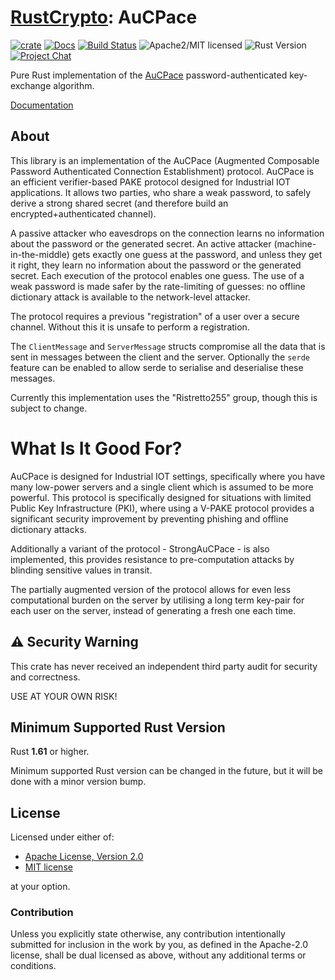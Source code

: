 # [RustCrypto]: AuCPace

[![crate][crate-image]][crate-link]
[![Docs][docs-image]][docs-link]
[![Build Status][build-image]][build-link]
![Apache2/MIT licensed][license-image]
![Rust Version][rustc-image]
[![Project Chat][chat-image]][chat-link]

Pure Rust implementation of the [AuCPace] password-authenticated key-exchange algorithm.

[Documentation][docs-link]

## About

This library is an implementation of the AuCPace (Augmented Composable Password Authenticated Connection Establishment)
protocol. AuCPace is an efficient verifier-based PAKE protocol designed for Industrial IOT applications.
It allows two parties, who share a weak password, to safely derive a strong shared secret (and therefore build 
an encrypted+authenticated channel).

A passive attacker who eavesdrops on the connection learns no information
about the password or the generated secret. An active attacker
(machine-in-the-middle) gets exactly one guess at the password, and unless they
get it right, they learn no information about the password or the generated
secret. Each execution of the protocol enables one guess. The use of a weak
password is made safer by the rate-limiting of guesses: no offline
dictionary attack is available to the network-level attacker.

The protocol requires a previous "registration" of a user over a secure channel.
Without this it is unsafe to perform a registration.

The `ClientMessage` and `ServerMessage` structs compromise all the data that is sent in messages between the
client and the server. Optionally the `serde` feature can be enabled to allow serde to serialise and deserialise
these messages.

Currently this implementation uses the "Ristretto255" group, though this is subject to change.

# What Is It Good For?
AuCPace is designed for Industrial IOT settings, specifically where you have many low-power servers and a single
client which is assumed to be more powerful. This protocol is specifically designed for situations with limited
Public Key Infrastructure (PKI), where using a V-PAKE protocol provides a significant security improvement by
preventing phishing and offline dictionary attacks.

Additionally a variant of the protocol - StrongAuCPace - is also implemented, this provides resistance to
pre-computation attacks by blinding sensitive values in transit.

The partially augmented version of the protocol allows for even less computational burden on the server by utilising
a long term key-pair for each user on the server, instead of generating a fresh one each time.

## ⚠️ Security Warning

This crate has never received an independent third party audit for security and
correctness.

USE AT YOUR OWN RISK!

## Minimum Supported Rust Version

Rust **1.61** or higher.

Minimum supported Rust version can be changed in the future, but it will be
done with a minor version bump.

## License

Licensed under either of:

 * [Apache License, Version 2.0](http://www.apache.org/licenses/LICENSE-2.0)
 * [MIT license](http://opensource.org/licenses/MIT)

at your option.

### Contribution

Unless you explicitly state otherwise, any contribution intentionally submitted
for inclusion in the work by you, as defined in the Apache-2.0 license, shall be
dual licensed as above, without any additional terms or conditions.

[//]: # (badges)

[crate-image]: https://img.shields.io/crates/v/aucpace.svg
[crate-link]: https://crates.io/crates/aucpace
[docs-image]: https://docs.rs/aucpace/badge.svg
[docs-link]: https://docs.rs/aucpace/
[build-image]: https://github.com/RustCrypto/PAKEs/actions/workflows/aucpace.yml/badge.svg
[build-link]: https://github.com/RustCrypto/PAKEs/actions/workflows/aucpace.yml
[license-image]: https://img.shields.io/badge/license-Apache2.0/MIT-blue.svg
[rustc-image]: https://img.shields.io/badge/rustc-1.60+-blue.svg
[chat-image]: https://img.shields.io/badge/zulip-join_chat-blue.svg
[chat-link]: https://rustcrypto.zulipchat.com/#narrow/stream/260045-PAKEs

[//]: # (general links)

[RustCrypto]: https://github.com/RustCrypto
[AuCPace]: https://eprint.iacr.org/2018/286
